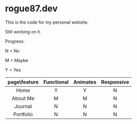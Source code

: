 # rogue87.dev

This is the code for my personal website.

Still working on it.

Progress:

N = No

M = Maybe

Y = Yes

| page\feature | Functional | Animates | Responsive |
| :----------: | :--------: | :------: | :--------: |
|     Home     |     Y     |    Y    |     N     |
|   About Me   |     M     |    M    |     N     |
|   Journal   |     N     |    N    |     N     |
|  Portfolio  |     N     |    N    |     N     |
